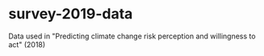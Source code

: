 # survey-2019-data
Data used in "Predicting climate change risk perception and willingness to act" (2018)

